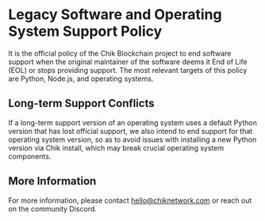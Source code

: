 # Legacy Software and Operating System Support Policy

It is the official policy of the Chik Blockchain project to end software support when the original maintainer of the software deems it End of Life (EOL) or stops providing support.  The most relevant targets of this policy are Python, Node.js, and operating systems.

## Long-term Support Conflicts

If a long-term support version of an operating system uses a default Python version that has lost official support, we also intend to end support for that operating system version, so as to avoid issues with installing a new Python version via Chik install, which may break crucial operating system components.

## More Information

For more information, please contact hello@chiknetwork.com or reach out on the community Discord.
